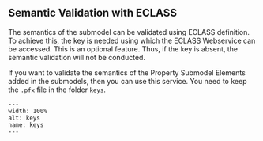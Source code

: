 ## Semantic Validation with ECLASS

The semantics of the submodel can be validated using ECLASS definition. To achieve this, the key is needed using which the ECLASS Webservice can be accessed. This is an optional feature. Thus, if the key is absent, the semantic validation will not be conducted. 

If you want to validate the semantics of the Property Submodel Elements added in the submodels, then you can use this service. You need to keep the `.pfx` file in the folder `keys`. 

```{figure} ./images/keys.png
---
width: 100%
alt: keys
name: keys
---
```
